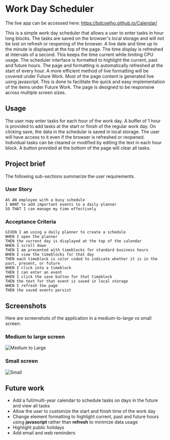 # Work Day Scheduler

The live app can be accessed here: https://bdcoelho.github.io/Calendar/

This is a simple work day scheduler that allows a user to enter tasks in hour long blocks. The tasks are saved on the browser's local storage and will not be lost on refresh or reopening of the browser. A live date and time up to the minute is displayed at the top of the page. The time display is refreshed at intervals of a second. This keeps the time current while limiting CPU usage. The scheduler interface is formatted to highlight the current, past and future hours. The page and formatting is automatically refreshed at the start of every hour. A more efficient method of live formatting will be covered under Future Work. Most of the page content is generated live using javascript. This is done to facilitate the quick and easy implementation of the items under Future Work. The page is designed to be responsive across multiple screen sizes. 

## Usage

The user may enter tasks for each hour of the work day. A buffer of 1 hour is provided to add tasks at the start or finish of the regular work day. On clicking save, the data in the schedular is saved in local storage. The user will have access to it even if the browser is refreshed or reopened. Individual tasks can be cleared or modified by editing the text in each hour block. A button provided at the bottom of the page will clear all tasks.

## Project brief

The following sub-sections summarize the user requirements.

### User Story

```
AS AN employee with a busy schedule
I WANT to add important events to a daily planner
SO THAT I can manage my time effectively
```

### Acceptance Criteria

```
GIVEN I am using a daily planner to create a schedule
WHEN I open the planner
THEN the current day is displayed at the top of the calendar
WHEN I scroll down
THEN I am presented with timeblocks for standard business hours
WHEN I view the timeblocks for that day
THEN each timeblock is color coded to indicate whether it is in the past, present, or future
WHEN I click into a timeblock
THEN I can enter an event
WHEN I click the save button for that timeblock
THEN the text for that event is saved in local storage
WHEN I refresh the page
THEN the saved events persist
```
## Screenshots

Here are screenshots of the application in a medium-to-large vs small screen:

### Medium to large screen
![Medium to Large](https://github.com/bdcoelho/CodeQuiz/blob/master/assets/img/MediumToLarger.png "Medium to Large")

### Small screen
![Small](https://github.com/bdcoelho/CodeQuiz/blob/master/assets/img/Small.png "Small")


## Future work

* Add a full/multi-year calendar to schedule tasks on days in the future and view all tasks
* Allow the user to customize the start and finish time of the work day
* Change element formatting to highlight current, past and future hours using **javascript** rather than **refresh** to minimize data usage
* Highlight public holidays
* Add email and web reminders
